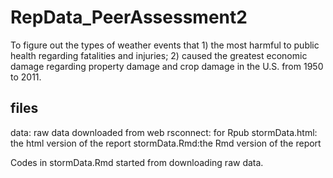 # RepData_PeerAssessment2
To figure out the types of weather events that 1) the most harmful to public health regarding fatalities and injuries; 2) caused the greatest economic damage regarding property damage and 
crop damage in the U.S. from 1950 to 2011. 

## files
data: raw data downloaded from web
rsconnect: for Rpub
stormData.html: the html version of the report
stormData.Rmd:the Rmd version of the report

Codes in stormData.Rmd started from downloading raw data.
